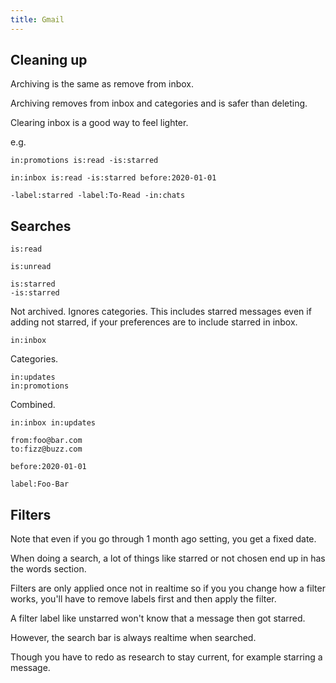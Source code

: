 ```yaml
---
title: Gmail
---
```


## Cleaning up

Archiving is the same as remove from inbox.

Archiving removes from inbox and categories and is safer than deleting.

Clearing inbox is a good way to feel lighter.

e.g.

```
in:promotions is:read -is:starred
```
```
in:inbox is:read -is:starred before:2020-01-01
```
```
-label:starred -label:To-Read -in:chats
```


## Searches

```
is:read

is:unread
```

```
is:starred
-is:starred
```

Not archived. Ignores categories. This includes starred messages even if adding not starred, if your preferences are to include starred in inbox.

```
in:inbox
```

Categories.
```
in:updates
in:promotions
```

Combined.
```
in:inbox in:updates
```


```
from:foo@bar.com
to:fizz@buzz.com
```

```
before:2020-01-01
```

```
label:Foo-Bar
```

## Filters

Note that even if you go through 1 month ago setting, you get a fixed date.

When doing a search, a lot of things like starred or not chosen end up in has the words section.

Filters are only applied once not in realtime so if you you change how a filter works, you'll have to remove labels first and then apply the filter.

A filter label like unstarred won't know that a message then got starred.

However, the search bar is always realtime when searched.

Though you have to redo as research to stay current, for example starring a message.
